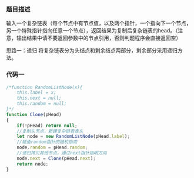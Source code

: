 ### 题目描述

输入一个复杂链表（每个节点中有节点值，以及两个指针，一个指向下一个节点，另一个特殊指针指向任意一个节点），返回结果为复制后复杂链表的head。（注意，输出结果中请不要返回参数中的节点引用，否则判题程序会直接返回空）

思路一：递归
将复杂链表分为头结点和剩余结点两部分，剩余部分采用递归方法。

### 代码一

```js
/*function RandomListNode(x){
    this.label = x;
    this.next = null;
    this.random = null;
}*/
function Clone(pHead)
{
    if(!pHead) return null;
    //复制头节点，新建复杂链表表头
    let node = new RandomListNode(pHead.label);
    //赋值random指针的随机指向
    node.random = pHead.random;
    //递归拷贝其他节点，通过next指针指明方向
    node.next = Clone(pHead.next);
    return node;
}
```
